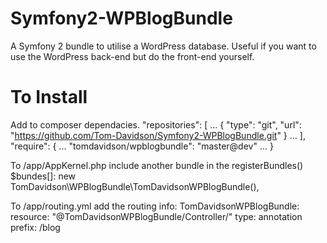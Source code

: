 Symfony2-WPBlogBundle
=====================

A Symfony 2 bundle to utilise a WordPress database. Useful if you want to use the WordPress back-end but do the front-end yourself.

To Install
==========
Add to composer dependacies.
"repositories": [
...
    {
        "type": "git",
        "url":  "https://github.com/Tom-Davidson/Symfony2-WPBlogBundle.git"
    }
...
],
"require": {
...
    "tomdavidson/wpblogbundle": "master@dev"
...
}

To /app/AppKernel.php include another bundle in the registerBundles() $bundes[]:
            new TomDavidson\WPBlogBundle\TomDavidsonWPBlogBundle(),

To /app/routing.yml add the routing info:
TomDavidsonWPBlogBundle:
    resource: "@TomDavidsonWPBlogBundle/Controller/"
    type:     annotation
    prefix:   /blog
